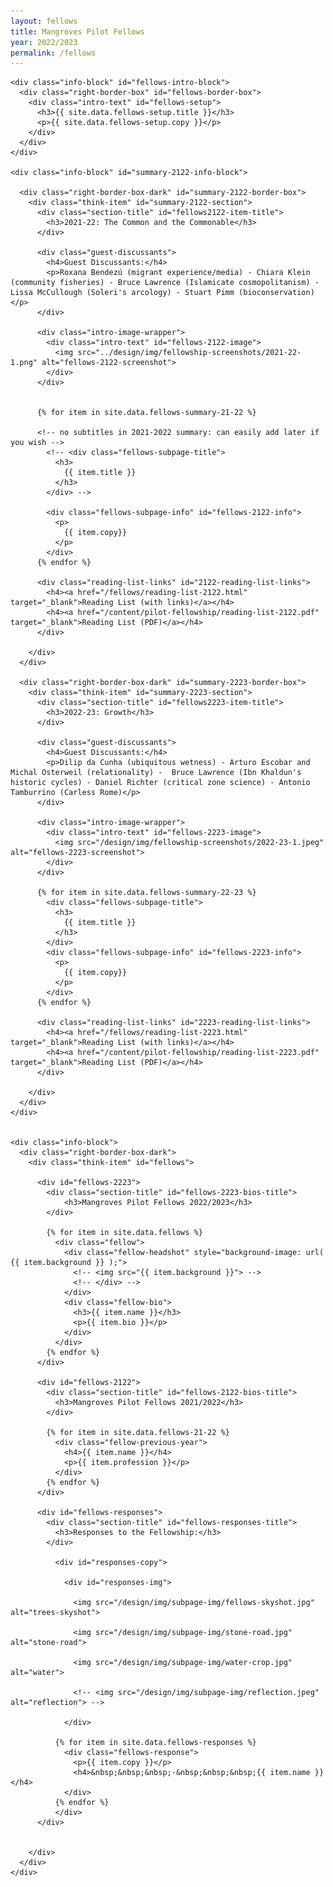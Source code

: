 ```yaml
---
layout: fellows
title: Mangroves Pilot Fellows
year: 2022/2023
permalink: /fellows
---
```


<head>
    <meta charset="UTF-8" />
    <meta name="viewport" content="width=device-width">
</head>

<body id="fellows-body">
  <div id="wrapper">

    <div class="info-block" id="fellows-intro-block">
      <div class="right-border-box" id="fellows-border-box">
        <div class="intro-text" id="fellows-setup">
          <h3>{{ site.data.fellows-setup.title }}</h3>
          <p>{{ site.data.fellows-setup.copy }}</p>
        </div>
      </div>
    </div>
    
    <div class="info-block" id="summary-2122-info-block">

      <div class="right-border-box-dark" id="summary-2122-border-box">
        <div class="think-item" id="summary-2122-section">
          <div class="section-title" id="fellows2122-item-title">
            <h3>2021-22: The Common and the Commonable</h3>
          </div>

          <div class="guest-discussants">
            <h4>Guest Discussants:</h4>
            <p>Roxana Bendezú (migrant experience/media) - Chiara Klein (community fisheries) - Bruce Lawrence (Islamicate cosmopolitanism) - Lissa McCullough (Soleri's arcology) - Stuart Pimm (bioconservation)</p>
          </div>

          <div class="intro-image-wrapper">
            <div class="intro-text" id="fellows-2122-image">
              <img src="../design/img/fellowship-screenshots/2021-22-1.png" alt="fellows-2122-screenshot">
            </div>
          </div>


          {% for item in site.data.fellows-summary-21-22 %}

          <!-- no subtitles in 2021-2022 summary: can easily add later if you wish -->
            <!-- <div class="fellows-subpage-title">
              <h3>
                {{ item.title }}
              </h3>
            </div> -->

            <div class="fellows-subpage-info" id="fellows-2122-info">
              <p>
                {{ item.copy}}
              </p>
            </div>
          {% endfor %}

          <div class="reading-list-links" id="2122-reading-list-links">
            <h4><a href="/fellows/reading-list-2122.html" target="_blank">Reading List (with links)</a></h4>
            <h4><a href="/content/pilot-fellowship/reading-list-2122.pdf" target="_blank">Reading List (PDF)</a></h4>
          </div>

        </div>
      </div>

      <div class="right-border-box-dark" id="summary-2223-border-box">
        <div class="think-item" id="summary-2223-section">
          <div class="section-title" id="fellows2223-item-title">
            <h3>2022-23: Growth</h3>
          </div>

          <div class="guest-discussants">
            <h4>Guest Discussants:</h4>
            <p>Dilip da Cunha (ubiquitous wetness) - Arturo Escobar and Michal Osterweil (relationality) -  Bruce Lawrence (Ibn Khaldun's historic cycles) - Daniel Richter (critical zone science) - Antonio Tamburrino (Carless Rome)</p>
          </div>

          <div class="intro-image-wrapper">
            <div class="intro-text" id="fellows-2223-image">
              <img src="/design/img/fellowship-screenshots/2022-23-1.jpeg" alt="fellows-2223-screenshot">
            </div>
          </div>

          {% for item in site.data.fellows-summary-22-23 %}
            <div class="fellows-subpage-title">
              <h3>
                {{ item.title }}
              </h3>
            </div>
            <div class="fellows-subpage-info" id="fellows-2223-info">
              <p>
                {{ item.copy}}
              </p>
            </div>
          {% endfor %}

          <div class="reading-list-links" id="2223-reading-list-links">
            <h4><a href="/fellows/reading-list-2223.html" target="_blank">Reading List (with links)</a></h4>
            <h4><a href="/content/pilot-fellowship/reading-list-2223.pdf" target="_blank">Reading List (PDF)</a></h4>
          </div>

        </div>
      </div>
    </div>


    <div class="info-block">
      <div class="right-border-box-dark">
        <div class="think-item" id="fellows">

          <div id="fellows-2223">
            <div class="section-title" id="fellows-2223-bios-title">
                <h3>Mangroves Pilot Fellows 2022/2023</h3>
            </div>

            {% for item in site.data.fellows %}
              <div class="fellow">
                <div class="fellow-headshot" style="background-image: url( {{ item.background }} );">
                  <!-- <img src="{{ item.background }}"> -->
                  <!-- </div> -->
                </div>
                <div class="fellow-bio">
                  <h3>{{ item.name }}</h3>
                  <p>{{ item.bio }}</p>
                </div>
              </div>
            {% endfor %}
          </div>

          <div id="fellows-2122">
            <div class="section-title" id="fellows-2122-bios-title">
              <h3>Mangroves Pilot Fellows 2021/2022</h3>
            </div>

            {% for item in site.data.fellows-21-22 %}
              <div class="fellow-previous-year">
                <h4>{{ item.name }}</h4>
                <p>{{ item.profession }}</p>
              </div>
            {% endfor %}
          </div>

          <div id="fellows-responses">
            <div class="section-title" id="fellows-responses-title">
              <h3>Responses to the Fellowship:</h3>
            </div>

              <div id="responses-copy">

                <div id="responses-img">

                  <img src="/design/img/subpage-img/fellows-skyshot.jpg" alt="trees-skyshot">

                  <img src="/design/img/subpage-img/stone-road.jpg" alt="stone-road">

                  <img src="/design/img/subpage-img/water-crop.jpg" alt="water">

                  <!-- <img src="/design/img/subpage-img/reflection.jpeg" alt="reflection"> -->

                </div>

              {% for item in site.data.fellows-responses %}
                <div class="fellows-response">
                  <p>{{ item.copy }}</p>
                  <h4>&nbsp;&nbsp;&nbsp;-&nbsp;&nbsp;&nbsp;{{ item.name }}</h4>
                </div>
              {% endfor %}
              </div>
          </div>


        </div>
      </div>
    </div>




 




  </div>
</body>      


